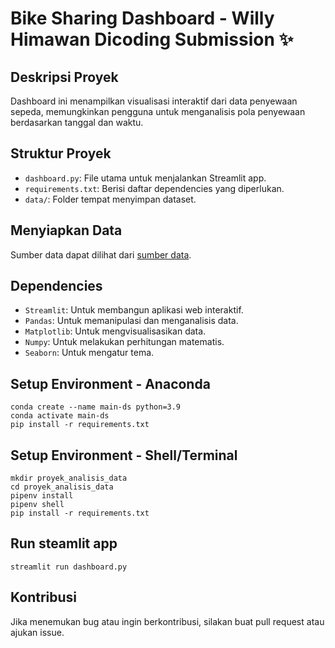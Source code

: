 # Bike Sharing Dashboard - Willy Himawan Dicoding Submission ✨

## Deskripsi Proyek
Dashboard ini menampilkan visualisasi interaktif dari data penyewaan sepeda, memungkinkan pengguna untuk menganalisis pola penyewaan berdasarkan tanggal dan waktu.

## Struktur Proyek
- `dashboard.py`: File utama untuk menjalankan Streamlit app.
- `requirements.txt`: Berisi daftar dependencies yang diperlukan.
- `data/`: Folder tempat menyimpan dataset.

## Menyiapkan Data
Sumber data dapat dilihat dari [sumber data](https://www.kaggle.com/datasets/lakshmi25npathi/bike-sharing-dataset).

## Dependencies
- `Streamlit`: Untuk membangun aplikasi web interaktif.
- `Pandas`: Untuk memanipulasi dan menganalisis data.
- `Matplotlib`: Untuk mengvisualisasikan data.
- `Numpy`: Untuk melakukan perhitungan matematis.
- `Seaborn`: Untuk mengatur tema.

## Setup Environment - Anaconda
```
conda create --name main-ds python=3.9
conda activate main-ds
pip install -r requirements.txt
```

## Setup Environment - Shell/Terminal
```
mkdir proyek_analisis_data
cd proyek_analisis_data
pipenv install
pipenv shell
pip install -r requirements.txt
```

## Run steamlit app
```
streamlit run dashboard.py
```

## Kontribusi
Jika menemukan bug atau ingin berkontribusi, silakan buat pull request atau ajukan issue.
